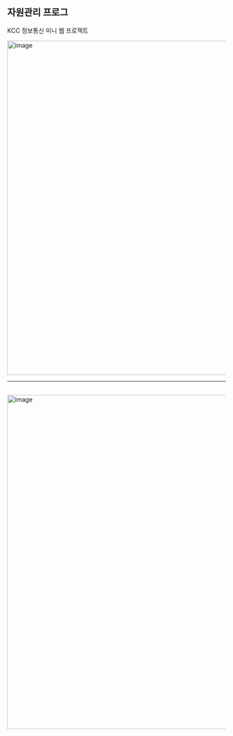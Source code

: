 ## 자원관리 프로그
KCC 정보통신 미니 웹 프로젝트


<img width="771" alt="image" src="https://github.com/user-attachments/assets/53c8f339-9d16-4c34-9bff-c9d9b3a2ab6c">


<br>

-----
<br>

<img width="771" alt="image" src="https://github.com/user-attachments/assets/ee8a53dc-df45-4923-adf0-5bf8424865e9">


